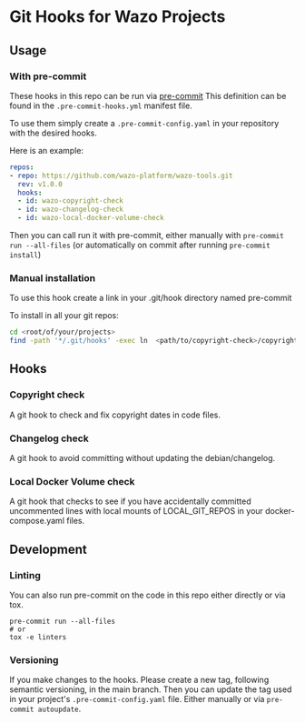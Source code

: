 # Git Hooks for Wazo Projects

## Usage

### With pre-commit

These hooks in this repo can be run via [pre-commit](https://pre-commit.com/) 
This definition can be found in the `.pre-commit-hooks.yml` manifest file.

To use them simply create a `.pre-commit-config.yaml` in your repository with the desired hooks. 

Here is an example:
```yaml
repos:
- repo: https://github.com/wazo-platform/wazo-tools.git
  rev: v1.0.0
  hooks:
  - id: wazo-copyright-check
  - id: wazo-changelog-check
  - id: wazo-local-docker-volume-check
```

Then you can call run it with pre-commit, either manually with `pre-commit run --all-files` 
(or automatically on commit after running `pre-commit install`)

### Manual installation

To use this hook create a link in your .git/hook directory named pre-commit

To install in all your git repos:

```bash
cd <root/of/your/projects>
find -path '*/.git/hooks' -exec ln  <path/to/copyright-check>/copyright_check.py {}/pre-commit \;
```

## Hooks

### Copyright check

A git hook to check and fix copyright dates in code files.

### Changelog check

A git hook to avoid committing without updating the debian/changelog.

### Local Docker Volume check

A git hook that checks to see if you have accidentally committed 
uncommented lines with local mounts of LOCAL_GIT_REPOS in your docker-compose.yaml files. 

## Development

### Linting

You can also run pre-commit on the code in this repo either directly or via tox.

```
pre-commit run --all-files
# or
tox -e linters
```

### Versioning

If you make changes to the hooks. Please create a new tag, following semantic versioning, in the main branch.
Then you can update the tag used in your project's `.pre-commit-config.yaml` file. 
Either manually or via `pre-commit autoupdate`.